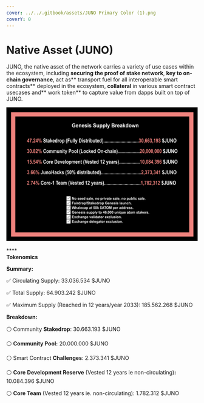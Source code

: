 ```yaml
---
cover: ../../.gitbook/assets/JUNO Primary Color (1).png
coverY: 0
---
```


# Native Asset (JUNO)

JUNO, the native asset of the network carries a variety of use cases within the ecosystem, including **securing the proof of stake network**, **key to on-chain governance**, act as** transport fuel for all interoperable smart contracts** deployed in the ecosystem, **collateral** in various smart contract usecases and** work token** to capture value from dapps built on top of JUNO.

![](<../../.gitbook/assets/Juno Genesis Supply 1.png>)

****\
**Tokenomics**

**Summary:**

✅ Circulating Supply: 33.036.534 $JUNO

✅ Total Supply: 64.903.242 $JUNO‌

✅ Maximum Supply (Reached in 12 years/year 2033): 185.562.268 $JUNO

**Breakdown:**

⚪️ Community **Stakedrop**: 30.663.193 $JUNO

⚪️ **Community Pool:** 20.000.000 $JUNO

⚪️ Smart Contract **Challenges**: 2.373.341 $JUNO

⚪️ **Core** **Development Reserve** (Vested 12 years ie non-circulating)**:** 10.084.396 $JUNO

⚪️ **Core Team** (Vested 12 years ie. non-circulating): 1.782.312 $JUNO

&#x20;









